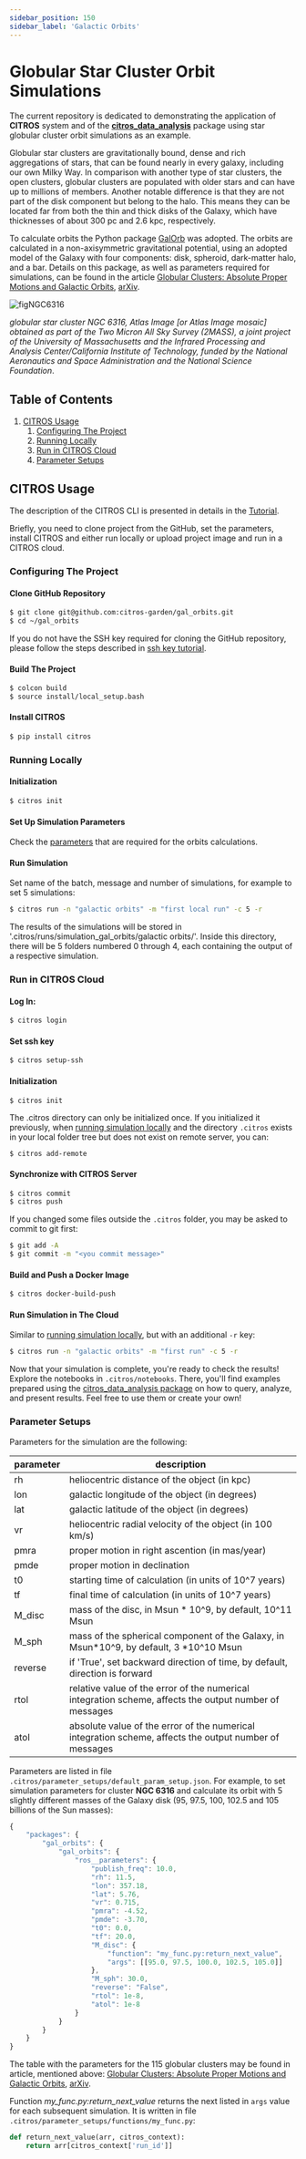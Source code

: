 ```yaml
---
sidebar_position: 150
sidebar_label: 'Galactic Orbits'
---
```


# Globular Star Cluster Orbit Simulations

The current repository is dedicated to demonstrating the application of **CITROS** system and of the [**citros_data_analysis**](https://citros.io/doc/docs_data_analysis) package using star globular cluster orbit simulations as an example.

Globular star clusters are gravitationally bound, dense and rich aggregations of stars, that can be found nearly in every galaxy, including our own Milky Way. In comparison with another type of star clusters, the open clusters, globular clusters are populated with older stars and can have up to millions of members. Another notable difference is that they are not part of the disk component but belong to the halo. This means they can be located far from both the thin and thick disks of the Galaxy, which have thicknesses of about 300 pc and 2.6 kpc, respectively.

To calculate orbits the Python package [GalOrb](https://github.com/ChemelAA/GalOrb-Package) was adopted. The orbits are calculated in a non-axisymmetric gravitational potential, using an adopted model of the Galaxy with four components: disk, spheroid, dark-matter halo, and a bar. Details on this package, as well as parameters required for simulations, can be found in the article [Globular Clusters: Absolute Proper Motions and Galactic Orbits](https://link.springer.com/article/10.1134/S1990341318020049), [arXiv](https://arxiv.org/pdf/1804.07086.pdf).

![figNGC6316](img/NGC6316.png "NGC6316")

*globular star cluster NGC 6316, Atlas Image [or Atlas Image mosaic] obtained as part of the Two Micron All Sky Survey (2MASS), a joint project of the University of Massachusetts and the Infrared Processing and Analysis Center/California Institute of Technology, funded by the National Aeronautics and Space Administration and the National Science Foundation*.

## Table of Contents
1. [CITROS Usage](#citros-usage)
   1. [Configuring The Project](#configuring-the-project)
   2. [Running Locally](#running-locally)
   3. [Run in CITROS Cloud](#run-in-citros-cloud)
   4. [Parameter Setups](#parameter-setups)

## CITROS Usage

The description of the CITROS CLI is presented in details in the [Tutorial](https://citros.io/doc/docs_tutorials/).

Briefly, you need to clone project from the GitHub, set the parameters, install CITROS and either run locally or upload project image and run in a CITROS cloud.

### Configuring The Project
#### Clone GitHub Repository
```bash
$ git clone git@github.com:citros-garden/gal_orbits.git
$ cd ~/gal_orbits
```
If you do not have the SSH key required for cloning the GitHub repository, please follow the steps described in [ssh key tutorial](https://citros.io/doc/docs/authentication/ssh/ssh_generate_key).

#### Build The Project
```bash
$ colcon build
$ source install/local_setup.bash
```

#### Install CITROS
```bash
$ pip install citros
```

### Running Locally

#### Initialization
```bash
$ citros init
```

#### Set Up Simulation Parameters
Check the [parameters](#parameter-setups) that are required for the orbits calculations. 

#### Run Simulation
Set name of the batch, message and number of simulations, for example to set 5 simulations:
```bash
$ citros run -n "galactic orbits" -m "first local run" -c 5 -r
```

The results of the simulations will be stored in '.citros/runs/simulation_gal_orbits/galactic orbits/'. Inside this directory, there will be 5 folders numbered 0 through 4, each containing the output of a respective simulation.

### Run in CITROS Cloud

#### Log In:
```bash
$ citros login
```

#### Set ssh key
```bash
$ citros setup-ssh
```

#### Initialization
```bash
$ citros init
```
The .citros directory can only be initialized once. If you initialized it previously, when [running simulation locally](#running-locally) and the directory `.citros` exists in your local folder tree but does not exist on remote server, you can:
```
$ citros add-remote
```

#### Synchronize with CITROS Server
```bash
$ citros commit
$ citros push
```
If you changed some files outside the `.citros` folder, you may be asked to commit to git first:
```bash
$ git add -A
$ git commit -m "<you commit message>"
```

#### Build and Push a Docker Image
```bash
$ citros docker-build-push
```

#### Run Simulation in The Cloud
Similar to [running simulation locally](#run-simulation), but with an additional `-r` key:
```bash
$ citros run -n "galactic orbits" -m "first run" -c 5 -r
```

Now that your simulation is complete, you're ready to check the results! Explore the notebooks in `.citros/notebooks`. There, you'll find examples prepared using the [citros_data_analysis package](https://citros.io/doc/docs_data_analysis) on how to query, analyze, and present results. Feel free to use them or create your own!

### Parameter Setups

Parameters for the simulation are the following:

parameter | description
|--|--
rh| heliocentric distance of the object (in kpc)
lon| galactic longitude of the object (in degrees)
lat| galactic latitude of the object (in degrees)
vr| heliocentric radial velocity of the object (in 100 km/s)
pmra| proper motion in right ascention (in mas/year)
pmde| proper motion in declination| -3.70
t0| starting time of calculation (in units of 10^7 years)
tf| final time of calculation (in units of 10^7 years)
M_disc| mass of the disc, in Msun * 10^9, by default, 10^11 Msun
M_sph| mass of the spherical component of the Galaxy, in Msun*10^9, by default, 3 *10^10 Msun
reverse| if 'True', set backward direction of time, by default, direction is forward
rtol| relative value of the error of the numerical integration scheme, affects the output number of messages
atol| absolute value  of the error of the numerical integration scheme, affects the output number of messages

Parameters are listed in file `.citros/parameter_setups/default_param_setup.json`. For example, to set simulation parameters for cluster **NGC 6316** and calculate its orbit with 5 slightly different masses of the Galaxy disk (95, 97.5, 100, 102.5 and 105 billions of the Sun masses):

```js
{
    "packages": {
        "gal_orbits": {
            "gal_orbits": {
                "ros__parameters": {
                    "publish_freq": 10.0,
                    "rh": 11.5,
                    "lon": 357.18,
                    "lat": 5.76,
                    "vr": 0.715,
                    "pmra": -4.52,
                    "pmde": -3.70,
                    "t0": 0.0,
                    "tf": 20.0,
                    "M_disc": {
                        "function": "my_func.py:return_next_value",
                        "args": [[95.0, 97.5, 100.0, 102.5, 105.0]]
                    },
                    "M_sph": 30.0,
                    "reverse": "False",
                    "rtol": 1e-8,
                    "atol": 1e-8
                }
            }
        }
    }
}
```

The table with the parameters for the 115 globular clusters may be found in article, mentioned above: [Globular Clusters: Absolute Proper Motions and Galactic Orbits](https://link.springer.com/article/10.1134/S1990341318020049), [arXiv](https://arxiv.org/pdf/1804.07086.pdf).

Function *my_func.py:return_next_value* returns the next listed in `args` value for each subsequent simulation. It is written in file `.citros/parameter_setups/functions/my_func.py`:

```python
def return_next_value(arr, citros_context):
    return arr[citros_context['run_id']]
```
